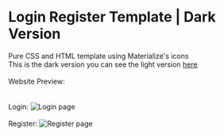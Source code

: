 <h1>Login Register Template | Dark Version</h1>
Pure CSS and HTML template using Materialize's icons<br>
This is the dark version you can see the light version <a href="https://github.com/MrLolok/Login-Register-Light-Template/">here</a>
<br>
<br>
Website Preview:
<br><br><br>
Login:
<img src="https://image.prntscr.com/image/G-t2n0NTTkmIIQfbMxRpUA.png" title="Login page" />
<br><br>
Register:
<img src="https://image.prntscr.com/image/SILqa3UgRqaTBsYwfhrNUg.png" title="Register page" />
